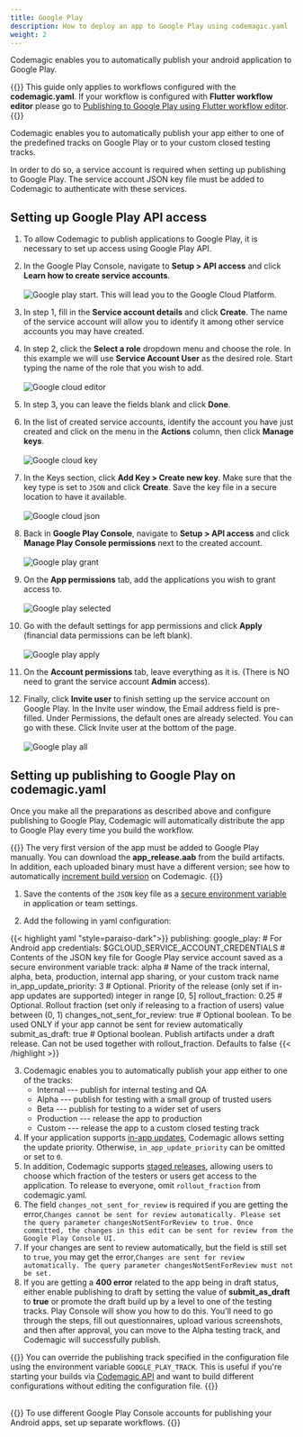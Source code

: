 ```yaml
---
title: Google Play
description: How to deploy an app to Google Play using codemagic.yaml
weight: 2
---
```


Codemagic enables you to automatically publish your android application to Google Play.

{{<notebox>}}
This guide only applies to workflows configured with the **codemagic.yaml**. If your workflow is configured with **Flutter workflow editor** please go to [Publishing to Google Play using Flutter workflow editor](../publishing/publishing-to-google-play).
{{</notebox>}}

Codemagic enables you to automatically publish your app either to one of the predefined tracks on Google Play or to your custom closed testing tracks. 

In order to do so, a service account is required when setting up publishing to Google Play. The service account JSON key file must be added to Codemagic to authenticate with these services.

## Setting up Google Play API access

1. To allow Codemagic to publish applications to Google Play, it is necessary to set up access using Google Play API. 

2. In the Google Play Console, navigate to **Setup > API access** and click **Learn how to create service accounts**.<br><br>
![Google play start](../uploads/s1.png). This will lead you to the Google Cloud Platform. 

3. In step 1, fill in the **Service account details** and click **Create**. The name of the service account will allow you to identify it among other service accounts you may have created.

4. In step 2, click the **Select a role** dropdown menu and choose the role. In this example we will use **Service Account User** as the desired role. Start typing the name of the role that you wish to add.<br><br>
![Google cloud editor](../uploads/google_cloud_two.png)

5. In step 3, you can leave the fields blank and click **Done**.

6. In the list of created service accounts, identify the account you have just created and click on the menu in the **Actions** column, then click **Manage keys**.<br><br>
![Google cloud key](../uploads/google_cloud_three.png)

7. In the Keys section, click **Add Key > Create new key**. Make sure that the key type is set to `JSON` and click **Create**. Save the key file in a secure location to have it available.<br><br>
![Google cloud json](../uploads/google_cloud_four.png)

8. Back in **Google Play Console**, navigate to **Setup > API access** and click **Manage Play Console permissions** next to the created account.<br><br>
![Google play grant](https://s3.amazonaws.com/blog.codemagic.io/uploads/2022/09/s2.png)

9. On the **App permissions** tab, add the applications you wish to grant access to.<br><br>
![Google play selected](../uploads/s3.png)

10. Go with the default settings for app permissions and click **Apply** (financial data permissions can be left blank).<br><br> 
![Google play apply](../uploads/s4.png)

11. On the **Account permissions** tab, leave everything as it is. (There is NO need to grant the service account **Admin** access).

12. Finally, click **Invite user** to finish setting up the service account on Google Play. In the Invite user window, the Email address field is pre-filled. Under Permissions, the default ones are already selected. You can go with these. Click Invite user at the bottom of the page.<br><br>
![Google play all](../uploads/s5.png)


## Setting up publishing to Google Play on codemagic.yaml

Once you make all the preparations as described above and configure publishing to Google Play, Codemagic will automatically distribute the app to Google Play every time you build the workflow.

{{<notebox>}}
The very first version of the app must be added to Google Play manually. You can download the **app_release.aab** from the build artifacts. In addition, each uploaded binary must have a different version; see how to automatically [increment build version](../building/build-versioning/ 'Build versioning') on Codemagic.
{{</notebox>}}

1. Save the contents of the `JSON` key file as a [secure environment variable](../variables/environment-variable-groups/#storing-sensitive-valuesfiles) in application or team settings.

2. Add the following in yaml configuration:

{{< highlight yaml "style=paraiso-dark">}}
publishing:
  google_play:  # For Android app
    credentials: $GCLOUD_SERVICE_ACCOUNT_CREDENTIALS  # Contents of the JSON key file for Google Play service account saved as a secure environment variable
    track: alpha  # Name of the track internal, alpha, beta, production, internal app sharing, or your custom track name
    in_app_update_priority: 3  # Optional. Priority of the release (only set if in-app updates are supported) integer in range [0, 5]
    rollout_fraction: 0.25  # Optional. Rollout fraction (set only if releasing to a fraction of users) value between (0, 1)
    changes_not_sent_for_review: true  # Optional boolean. To be used ONLY if your app cannot be sent for review automatically
    submit_as_draft: true  # Optional boolean. Publish artifacts under a draft release. Can not be used together with rollout_fraction. Defaults to false
{{< /highlight >}}

3. Codemagic enables you to automatically publish your app either to one of the tracks:
   - Internal --- publish for internal testing and QA
   - Alpha --- publish for testing with a small group of trusted users
   - Beta --- publish for testing to a wider set of users
   - Production --- release the app to production
   - Custom --- release the app to a custom closed testing track
4. If your application supports [in-app updates](https://developer.android.com/guide/playcore/in-app-updates), Codemagic allows setting the update priority. Otherwise, `in_app_update_priority` can be omitted or set to `0`.
5. In addition, Codemagic supports [staged releases](https://support.google.com/googleplay/android-developer/answer/6346149?hl=en), allowing users to choose which fraction of the testers or users get access to the application. To release to everyone, omit `rollout_fraction` from codemagic.yaml.
6. The field `changes_not_sent_for_review` is required if you are getting the error,`Changes cannot be sent for review automatically. Please set the query parameter changesNotSentForReview to true. Once committed, the changes in this edit can be sent for review from the Google Play Console UI.`
7. If your changes are sent to review automatically, but the field is still set to `true`, you may get the error,`Changes are sent for review automatically. The query parameter changesNotSentForReview must not be set.`
8. If you are getting a **400 error** related to the app being in draft status, either enable publishing to draft by setting the value of **submit_as_draft** to **true** or promote the draft build up by a level to one of the testing tracks. Play Console will show you how to do this. You'll need to go through the steps, fill out questionnaires, upload various screenshots, and then after approval, you can move to the Alpha testing track, and Codemagic will successfully publish.

{{<notebox>}}
You can override the publishing track specified in the configuration file using the environment variable `GOOGLE_PLAY_TRACK`. This is useful if you're starting your builds via [Codemagic API](../rest-api/overview/) and want to build different configurations without editing the configuration file.
{{</notebox>}}<br><br> 


{{<notebox>}}
To use different Google Play Console accounts for publishing your Android apps, set up separate workflows. 
{{</notebox>}}
